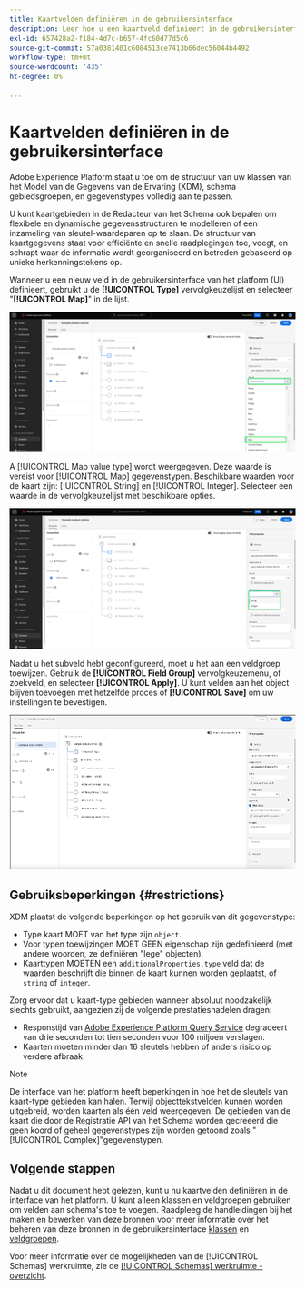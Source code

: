 ```yaml
---
title: Kaartvelden definiëren in de gebruikersinterface
description: Leer hoe u een kaartveld definieert in de gebruikersinterface van het Experience Platform.
exl-id: 657428a2-f184-4d7c-b657-4fc60d77d5c6
source-git-commit: 57a0381401c6084513ce7413b66dec56044b4492
workflow-type: tm+mt
source-wordcount: '435'
ht-degree: 0%

---
```


# Kaartvelden definiëren in de gebruikersinterface

Adobe Experience Platform staat u toe om de structuur van uw klassen van het Model van de Gegevens van de Ervaring (XDM), schema gebiedsgroepen, en gegevenstypes volledig aan te passen.

U kunt kaartgebieden in de Redacteur van het Schema ook bepalen om flexibele en dynamische gegevensstructuren te modelleren of een inzameling van sleutel-waardeparen op te slaan. De structuur van kaartgegevens staat voor efficiënte en snelle raadplegingen toe, voegt, en schrapt waar de informatie wordt georganiseerd en betreden gebaseerd op unieke herkenningstekens op.

Wanneer u een nieuw veld in de gebruikersinterface van het platform (UI) definieert, gebruikt u de **[!UICONTROL Type]** vervolgkeuzelijst en selecteer &quot;**[!UICONTROL Map]**&quot; in de lijst.

![De Schema-editor met het vervolgkeuzemenu Type en de waarde Kaart gemarkeerd.](../../images/ui/fields/special/map.png)

A [!UICONTROL Map value type] wordt weergegeven. Deze waarde is vereist voor [!UICONTROL Map] gegevenstypen. Beschikbare waarden voor de kaart zijn: [!UICONTROL String] en [!UICONTROL Integer]. Selecteer een waarde in de vervolgkeuzelijst met beschikbare opties.

![De Schemas Editor met de [!UICONTROL Map value type] vervolgkeuzelijst gemarkeerd.](../../images/ui/fields/special/map-value-type.png)

Nadat u het subveld hebt geconfigureerd, moet u het aan een veldgroep toewijzen. Gebruik de **[!UICONTROL Field Group]** vervolgkeuzemenu, of zoekveld, en selecteer **[!UICONTROL Apply]**. U kunt velden aan het object blijven toevoegen met hetzelfde proces of **[!UICONTROL Save]** om uw instellingen te bevestigen.

![Een opname van de selectie van de veldgroep en de instellingen die worden toegepast.](../../images/ui/fields/special/assign-to-field-group.gif)

## Gebruiksbeperkingen {#restrictions}

XDM plaatst de volgende beperkingen op het gebruik van dit gegevenstype:

* Type kaart MOET van het type zijn `object`.
* Voor typen toewijzingen MOET GEEN eigenschap zijn gedefinieerd (met andere woorden, ze definiëren &quot;lege&quot; objecten).
* Kaarttypen MOETEN een `additionalProperties.type` veld dat de waarden beschrijft die binnen de kaart kunnen worden geplaatst, of `string` of `integer`.

Zorg ervoor dat u kaart-type gebieden wanneer absoluut noodzakelijk slechts gebruikt, aangezien zij de volgende prestatiesnadelen dragen:

* Responstijd van [Adobe Experience Platform Query Service](../../../query-service/home.md) degradeert van drie seconden tot tien seconden voor 100 miljoen verslagen.
* Kaarten moeten minder dan 16 sleutels hebben of anders risico op verdere afbraak.

>[!NOTE]
>
>De interface van het platform heeft beperkingen in hoe het de sleutels van kaart-type gebieden kan halen. Terwijl objecttekstvelden kunnen worden uitgebreid, worden kaarten als één veld weergegeven. De gebieden van de kaart die door de Registratie API van het Schema worden gecreeerd die geen koord of geheel gegevenstypes zijn worden getoond zoals &quot;[!UICONTROL Complex]&quot;gegevenstypen.

## Volgende stappen

Nadat u dit document hebt gelezen, kunt u nu kaartvelden definiëren in de interface van het platform. U kunt alleen klassen en veldgroepen gebruiken om velden aan schema&#39;s toe te voegen. Raadpleeg de handleidingen bij het maken en bewerken van deze bronnen voor meer informatie over het beheren van deze bronnen in de gebruikersinterface [klassen](../resources/classes.md) en [veldgroepen](../resources/field-groups.md).

Voor meer informatie over de mogelijkheden van de [!UICONTROL Schemas] werkruimte, zie de [[!UICONTROL Schemas] werkruimte - overzicht](../overview.md).
